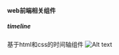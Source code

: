 #### web前端相关组件

##### timeline
基于html和css的时间轴组件
![Alt text](https://github.com/NothinkingGao/web-component.git/raw/master/screenshots/timeline.png)